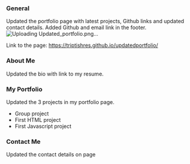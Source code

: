

### General

Updated the portfolio page with latest projects, Github links and updated contact details. Added Github and email link in the footer. 
![Uploading Updated_portfolio.png…]()

Link to the page: https://triptishres.github.io/updatedportfolio/

### About Me
Updated the bio with link to my resume.   

### My Portfolio
Updated the 3 projects in my portfolio page. 
* Group project
* First HTML project
* First Javascript project

### Contact Me
Updated the contact details on page
